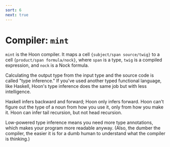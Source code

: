 ```yaml
---
sort: 6
next: true
---
```


# Compiler: `mint`

`mint` is the Hoon compiler.  It maps a cell `{subject/span
source/twig}` to a cell `{product/span formula/nock}`, where
`span` is a type, `twig` is a compiled expression, and `nock` is
a Nock formula.

Calculating the output type from the input type and the source
code is called "type inference." If you've used another typed
functional language, like Haskell, Hoon's type inference does the
same job but with less intelligence.

Haskell infers backward and forward; Hoon only infers forward.
Hoon can't figure out the type of a noun from how you use it,
only from how you make it.  Hoon can infer tail recursion, but
not head recursion.

Low-powered type inference means you need more type annotations,
which makes your program more readable anyway.  (Also, the dumber
the compiler, the easier it is for a dumb human to understand
what the compiler is thinking.) 
